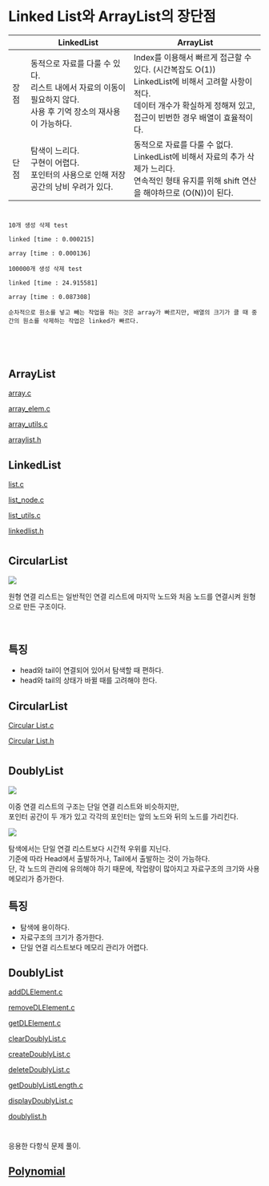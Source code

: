 # Linked List와 ArrayList의 장단점

|| LinkedList | ArrayList |
| --- | --- | --- |
| 장점 | 동적으로 자료를 다룰 수 있다. <br /> 리스트 내에서 자료의 이동이 필요하지 않다. <br /> 사용 후 기억 장소의 재사용이 가능하다. | Index를 이용해서 빠르게 접근할 수 있다. (시간복잡도 O(1)) <br /> LinkedList에 비해서 고려할 사항이 적다. <br /> 데이터 개수가 확실하게 정해져 있고, 접근이 빈번한 경우 배열이 효율적이다.
| 단점 | 탐색이 느리다. <br /> 구현이 어렵다. <br /> 포인터의 사용으로 인해 저장 공간의 낭비 우려가 있다. | 동적으로 자료를 다룰 수 없다. <br /> LinkedList에 비해서 자료의 추가 삭제가 느리다. <br /> 연속적인 형태 유지를 위해 shift 연산을 해야하므로 (O(N))이 된다.


#	
	10개 생성 삭제 test

	linked [time : 0.000215]

	array [time : 0.000136]

	100000개 생성 삭제 test

	linked [time : 24.915581]

	array [time : 0.087308]

	순차적으로 원소를 넣고 빼는 작업을 하는 것은 array가 빠르지만, 배열의 크기가 클 때 중간의 원소를 삭제하는 작업은 linked가 빠르다. 

# 
<br />

## ArrayList

<a href="https://github.com/MingueKim/DataStructure-Study/blob/main/list/arraylist/array.c">array.c</a>
<br />

<a href="https://github.com/MingueKim/DataStructure-Study/blob/main/list/arraylist/array_elem.c">array_elem.c</a>
<br />

<a href="https://github.com/MingueKim/DataStructure-Study/blob/main/list/arraylist/array_utils.c">array_utils.c</a>
<br />

<a href="https://github.com/MingueKim/DataStructure-Study/blob/main/list/arraylist/arraylist.h">arraylist.h</a>
<br />

## LinkedList

<a href="https://github.com/MingueKim/DataStructure-Study/blob/main/list/list.c">list.c</a>
<br />

<a href="https://github.com/MingueKim/DataStructure-Study/blob/main/list/list_node.c">list_node.c</a>
<br />

<a href="https://github.com/MingueKim/DataStructure-Study/blob/main/list/list_utils.c">list_utils.c</a>
<br />

<a href="https://github.com/MingueKim/DataStructure-Study/blob/main/list/list.c">linkedlist.h</a>
<br />

#

## CircularList

<img src="https://img1.daumcdn.net/thumb/R1280x0/?scode=mtistory2&fname=https%3A%2F%2Fblog.kakaocdn.net%2Fdn%2F80fBj%2Fbtrz3kJsm7r%2FJnjgrIMyeRrV6h01fNHc90%2Fimg.png" />

원형 연결 리스트는 일반적인 연결 리스트에 마지막 노드와 처음 노드를 연결시켜 원형으로 만든 구조이다.  


<br />

## 특징

-   head와 tail이 연결되어 있어서 탐색할 때 편하다.
-   head와 tail의 상태가 바뀔 때를 고려해야 한다.

## CircularList

<a href="https://github.com/MingueKim/DataStructure-Study/blob/main/list/circularlist/circularlist.c">Circular List.c</a>
<br />

<a href="https://github.com/MingueKim/DataStructure-Study/blob/main/list/circularlist/circularlist.h">Circular List.h</a>
<br />

#

## DoublyList

<img src="https://img1.daumcdn.net/thumb/R1280x0/?scode=mtistory2&fname=https%3A%2F%2Fblog.kakaocdn.net%2Fdn%2Fbv1k5W%2FbtrzYiUrMjt%2FXJN1rAQgCeFkeoDmuy9a0k%2Fimg.png" />

이중 연결 리스트의 구조는 단일 연결 리스트와 비슷하지만,  
포인터 공간이 두 개가 있고 각각의 포인터는 앞의 노드와 뒤의 노드를 가리킨다.

<img src="https://img1.daumcdn.net/thumb/R1280x0/?scode=mtistory2&fname=https%3A%2F%2Fblog.kakaocdn.net%2Fdn%2FYwiWI%2FbtrzS2daX1c%2FuToz7rrRRElhP1vRb4C32K%2Fimg.png" />

탐색에서는 단일 연결 리스트보다 시간적 우위를 지닌다.  
기준에 따라 Head에서 출발하거나, Tail에서 출발하는 것이 가능하다.  
단, 각 노드의 관리에 유의해야 하기 때문에, 작업량이 많아지고 자료구조의 크기와 사용 메모리가 증가한다.

## 특징

-   탐색에 용이하다.
-   자료구조의 크기가 증가한다.
-   단일 연결 리스트보다 메모리 관리가 어렵다.

## DoublyList

<a href="https://github.com/MingueKim/DataStructure-Study/blob/main/list/doublylist/addDLElement.c">addDLElement.c</a>
<br />

<a href="https://github.com/MingueKim/DataStructure-Study/blob/main/list/doublylist/removeDLElement.c">removeDLElement.c</a>
<br />

<a href="https://github.com/MingueKim/DataStructure-Study/blob/main/list/doublylist/getDLElement.c">getDLElement.c</a>
<br />

<a href="https://github.com/MingueKim/DataStructure-Study/blob/main/list/doublylist/clearDoublyList.c">clearDoublyList.c</a>
<br />

<a href="https://github.com/MingueKim/DataStructure-Study/blob/main/list/doublylist/createDoublyList.c">createDoublyList.c</a>
<br />

<a href="https://github.com/MingueKim/DataStructure-Study/blob/main/list/doublylist/deleteDoublyList.c">deleteDoublyList.c</a>
<br />

<a href="https://github.com/MingueKim/DataStructure-Study/blob/main/list/doublylist/getDoublyListLength.c">getDoublyListLength.c</a>
<br />

<a href="https://github.com/MingueKim/DataStructure-Study/blob/main/list/doublylist/displayDoublyList.c">displayDoublyList.c</a>
<br />

<a href="https://github.com/MingueKim/DataStructure-Study/blob/main/list/doublylist/doublylist.h">doublylist.h</a>
<br />

#

응용한 다항식 문제 풀이.
## [Polynomial](https://github.com/MingueKim/DataStructure-Study/tree/main/list/polynomial)
<br />